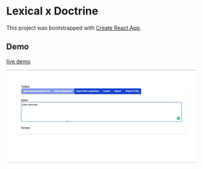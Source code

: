 # Lexical x Doctrine

This project was bootstrapped with [Create React App](https://github.com/facebook/create-react-app).

## Demo

[live demo](https://doctrinelegal.github.io/blog-posts/lexical/build)

![demo](./docs/demo.gif)
